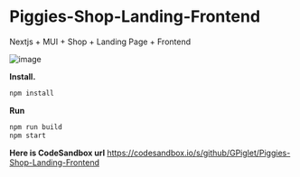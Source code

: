 # Piggies-Shop-Landing-Frontend
Nextjs + MUI + Shop + Landing Page + Frontend

![image](https://user-images.githubusercontent.com/107179122/176945458-f7771dfc-2ae7-4363-b30c-71d936b799bb.png)
<br/>

<b>Install.</b>
``` bash
npm install
```
<b>Run</b>
``` bash
npm run build
npm start
```
<b>Here is CodeSandbox url</b>
https://codesandbox.io/s/github/GPiglet/Piggies-Shop-Landing-Frontend
